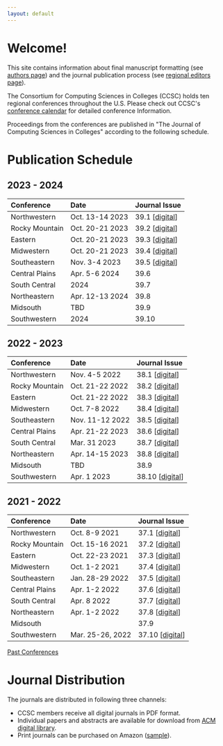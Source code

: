 ```yaml
---
layout: default
---
```

# Welcome!
This site contains information about final manuscript formatting (see [authors page](https://lubaochuan.github.io/ccsc-editor/authors.html))
and the journal publication process (see [regional editors page](https://lubaochuan.github.io/ccsc-editor/editors.html)).

The Consortium for Computing Sciences in Colleges (CCSC) holds ten regional
conferences throughout the U.S. Please check out CCSC's
[conference calendar](http://www.ccsc.org/regions/calendar/)
for detailed conference Information.

Proceedings from the conferences are published in "The Journal of Computing
Sciences in Colleges" according to the following schedule.

# Publication Schedule

## 2023 - 2024

| Conference | Date | Journal Issue |
|:-------------|:------------------|:------|
| Northwestern | Oct. 13-14 2023| 39.1 [[digital](https://www.ccsc.org/publications/journals/NW2023.pdf)] |
| Rocky Mountain | Oct. 20-21 2023 | 39.2 [[digital](https://www.ccsc.org/publications/journals/RM2023.pdf)] |
| Eastern | Oct. 20-21 2023 | 39.3 [[digital](https://www.ccsc.org/publications/journals/EA2023.pdf)] |
| Midwestern | Oct. 20-21 2023 | 39.4 [[digital](https://www.ccsc.org/publications/journals/MW2023.pdf)] |
| Southeastern | Nov. 3-4 2023 | 39.5 [[digital](https://www.ccsc.org/publications/journals/SE2023.pdf)] |
| Central Plains | Apr. 5-6 2024 | 39.6 |
| South Central | 2024 | 39.7 |
| Northeastern | Apr. 12-13 2024 | 39.8 |
| Midsouth | TBD | 39.9 |
| Southwestern | 2024 | 39.10 |

## 2022 - 2023

| Conference | Date | Journal Issue |
|:-------------|:------------------|:------|
| Northwestern | Nov. 4-5 2022| 38.1 [[digital](https://www.ccsc.org/publications/journals/NW2022.pdf)] |
| Rocky Mountain | Oct. 21-22 2022 | 38.2 [[digital](https://www.ccsc.org/publications/journals/RM2022.pdf)] |
| Eastern | Oct. 21-22 2022 | 38.3 [[digital](https://www.ccsc.org/publications/journals/EA2022.pdf)] |
| Midwestern | Oct. 7-8 2022 | 38.4 [[digital](https://www.ccsc.org/publications/journals/MW2022.pdf)] |
| Southeastern | Nov. 11-12 2022 | 38.5 [[digital](https://www.ccsc.org/publications/journals/SE2022.pdf)] |
| Central Plains | Apr. 21-22 2023 | 38.6 [[digital](https://www.ccsc.org/publications/journals/CP2023.pdf)] |
| South Central | Mar. 31 2023 | 38.7 [[digital](https://www.ccsc.org/publications/journals/SC2023.pdf)] |
| Northeastern | Apr. 14-15 2023 | 38.8 [[digital](https://www.ccsc.org/publications/journals/NE2023.pdf)] |
| Midsouth | TBD | 38.9 |
| Southwestern | Apr. 1 2023 | 38.10 [[digital](https://www.ccsc.org/publications/journals/SW2023.pdf)] |

## 2021 - 2022

| Conference | Date | Journal Issue |
|:-------------|:------------------|:------|
| Northwestern | Oct. 8-9 2021| 37.1 [[digital](http://www.ccsc.org/publications/journals/NW2021.pdf)]|
| Rocky Mountain | Oct. 15-16 2021 | 37.2 [[digital](http://www.ccsc.org/publications/journals/RM2021.pdf)] |
| Eastern | Oct. 22-23 2021 | 37.3 [[digital](http://www.ccsc.org/publications/journals/EA2021.pdf)] |
| Midwestern | Oct. 1-2 2021 | 37.4 [[digital](http://www.ccsc.org/publications/journals/MW2021.pdf)] |
| Southeastern | Jan. 28-29 2022 | 37.5 [[digital](http://www.ccsc.org/publications/journals/SE2021.pdf)] |
| Central Plains | Apr. 1-2 2022 | 37.6 [[digital](http://www.ccsc.org/publications/journals/CP2022.pdf)] |
| South Central | Apr. 8 2022| 37.7 [[digital](http://www.ccsc.org/publications/journals/SC2022.pdf)] |
| Northeastern | Apr. 1-2 2022 | 37.8 [[digital](http://www.ccsc.org/publications/journals/NE2022.pdf)] |
| Midsouth | | 37.9 |
| Southwestern | Mar. 25-26, 2022 | 37.10 [[digital](http://www.ccsc.org/publications/journals/SW2022.pdf)] |

[Past Conferences](https://lubaochuan.github.io/ccsc-editor/past_conferences.html)

# Journal Distribution

The journals are distributed in following three channels:
- CCSC members receive all digital journals in PDF format.
- Individual papers and abstracts are available for download from
[ACM digital library](https://dl.acm.org/citation.cfm?id=J420&picked=prox).
- Print journals can be purchased on Amazon ([sample](https://www.amazon.com/dp/1727534379)).
